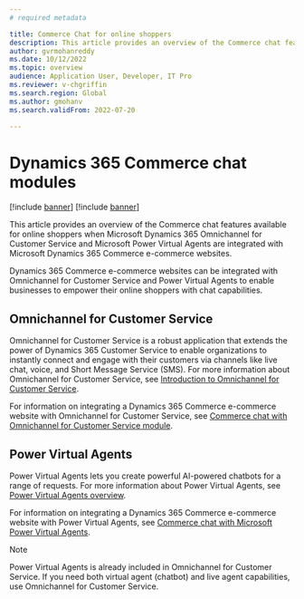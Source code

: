 ```yaml
---
# required metadata

title: Commerce Chat for online shoppers 
description: This article provides an overview of the Commerce chat features available for online shoppers when Microsoft Dynamics 365 Omnichannel for Customer Service and Microsoft Power Virtual Agents are integrated with Microsoft Dynamics 365 Commerce e-commerce websites.
author: gvrmohanreddy
ms.date: 10/12/2022
ms.topic: overview
audience: Application User, Developer, IT Pro
ms.reviewer: v-chgriffin
ms.search.region: Global
ms.author: gmohanv
ms.search.validFrom: 2022-07-20

---
```


# Dynamics 365 Commerce chat modules

[!include [banner](includes/banner.md)]
[!include [banner](includes/preview-banner.md)]

This article provides an overview of the Commerce chat features available for online shoppers when Microsoft Dynamics 365 Omnichannel for Customer Service and Microsoft Power Virtual Agents are integrated with Microsoft Dynamics 365 Commerce e-commerce websites.

Dynamics 365 Commerce e-commerce websites can be integrated with Omnichannel for Customer Service and Power Virtual Agents to enable businesses to empower their online shoppers with chat capabilities.

## Omnichannel for Customer Service

Omnichannel for Customer Service is a robust application that extends the power of Dynamics 365 Customer Service to enable organizations to instantly connect and engage with their customers via channels like live chat, voice, and Short Message Service (SMS). For more information about Omnichannel for Customer Service, see [Introduction to Omnichannel for Customer Service](/dynamics365/customer-service/introduction-omnichannel).

For information on integrating a Dynamics 365 Commerce e-commerce website with Omnichannel for Customer Service, see [Commerce chat with Omnichannel for Customer Service module](commerce-chat-module.md).

## Power Virtual Agents

Power Virtual Agents lets you create powerful AI-powered chatbots for a range of requests. For more information about Power Virtual Agents, see [Power Virtual Agents overview](/power-virtual-agents/fundamentals-what-is-power-virtual-agents).

For information on integrating a Dynamics 365 Commerce e-commerce website with Power Virtual Agents, see [Commerce chat with Microsoft Power Virtual Agents](chat-module-with-pva.md). 

> [!NOTE] 
> Power Virtual Agents is already included in Omnichannel for Customer Service. If you need both virtual agent (chatbot) and live agent capabilities, use Omnichannel for Customer Service. 

